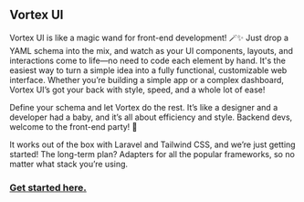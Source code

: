 ## Vortex UI

Vortex UI is like a magic wand for front-end development! 🪄✨ Just drop a YAML schema into the mix, and watch as your UI components, layouts, and interactions come to life—no need to code each element by hand. It's the easiest way to turn a simple idea into a fully functional, customizable web interface. Whether you’re building a simple app or a complex dashboard, Vortex UI’s got your back with style, speed, and a whole lot of ease!

Define your schema and let Vortex do the rest. It’s like a designer and a developer had a baby, and it’s all about efficiency and style. Backend devs, welcome to the front-end party! 🎉

It works out of the box with Laravel and Tailwind CSS, and we’re just getting started! The long-term plan? Adapters for all the popular frameworks, so no matter what stack you’re using.

### [Get started here.](wiki/definations.md)